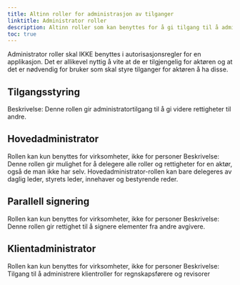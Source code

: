 ```yaml
---
title: Altinn roller for administrasjon av tilganger
linktitle: Administrator roller
description: Altinn roller som kan benyttes for å gi tilgang til å administrere roller og rettigheter på vegne av en virksomhet.
toc: true
---
```


Administrator roller skal IKKE benyttes i autorisasjonsregler for en applikasjon.
Det er allikevel nyttig å vite at de er tilgjengelig for aktøren og at det er nødvendig for bruker som skal styre tilganger for aktøren å ha disse. 

## Tilgangsstyring
Beskrivelse: Denne rollen gir administratortilgang til å gi videre rettigheter til andre.

## Hovedadministrator
Rollen kan kun benyttes for virksomheter, ikke for personer
Beskrivelse: Denne rollen gir mulighet for å delegere alle roller og rettigheter for en aktør, også de man ikke har selv.
Hovedadministrator-rollen kan bare delegeres av daglig leder, styrets leder, innehaver og bestyrende reder.

## Parallell signering
Rollen kan kun benyttes for virksomheter, ikke for personer
Beskrivelse: Denne rollen gir rettighet til å signere elementer fra andre avgivere.

## Klientadministrator
Rollen kan kun benyttes for virksomheter, ikke for personer
Beskrivelse: Tilgang til å administrere klientroller for regnskapsførere og revisorer
